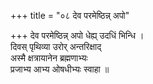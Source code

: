 +++
title = "०८ देव परमेष्ठिन्न् अपो"

+++
देव परमेष्ठिन्न् अपो धेह्य् उदधिं भिन्धि ।  
दिवस् पृथिव्या उरोर् अन्तरिक्षाद्  
अस्मै क्षत्रायानेन ब्रह्मणाभ्यः  
प्रजाभ्य आभ्य ओषधीभ्यः स्वाहा ॥